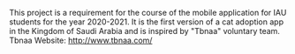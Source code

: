 This project is a requirement for the course of the mobile application for IAU students for the year 2020-2021.
It is the first version of a cat adoption app in the Kingdom of Saudi Arabia and is inspired by "Tbnaa" voluntary team.
Tbnaa Website: http://www.tbnaa.com/ 
